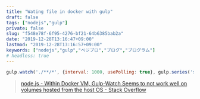 ```yaml
---
title: "Wating file in docker with gulp"
draft: false
tags: ["nodejs","gulp"]
private: false
slug: "f548e78f-6f95-4276-bf21-64b6385bab2a"
date: "2019-12-28T13:16:47+09:00"
lastmod: "2019-12-28T13:16:57+09:00"
keywords: ["nodejs","gulp","ベジプロ","プログ","プログラム"]
# headless: true
---
```


```js
gulp.watch('./**/*', {interval: 1000, usePolling: true}, gulp.series('superTask'));
```

> [node.js - Within Docker VM, Gulp-Watch Seems to not work well on volumes hosted from the host OS - Stack Overflow](https://stackoverflow.com/questions/28681491/within-docker-vm-gulp-watch-seems-to-not-work-well-on-volumes-hosted-from-the-h)
